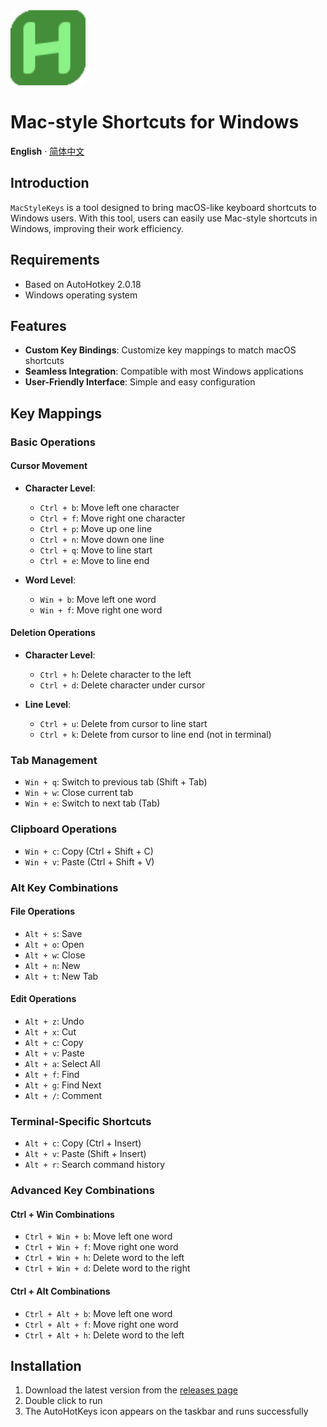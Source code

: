 <img height="120" src="./assets/AutoHotkey2 64x64.png">

# Mac-style Shortcuts for Windows
<!-- # MacStyleKeys-By-Win -->

**English** · [简体中文](./README.zh-CN.md)

<!-- **简体中文** · [English](./README.md) -->

## Introduction
`MacStyleKeys` is a tool designed to bring macOS-like keyboard shortcuts to Windows users. With this tool, users can easily use Mac-style shortcuts in Windows, improving their work efficiency.

## Requirements
- Based on AutoHotkey 2.0.18
- Windows operating system

## Features
- **Custom Key Bindings**: Customize key mappings to match macOS shortcuts
- **Seamless Integration**: Compatible with most Windows applications
- **User-Friendly Interface**: Simple and easy configuration

## Key Mappings

### Basic Operations
#### Cursor Movement
- **Character Level**:
  - `Ctrl + b`: Move left one character
  - `Ctrl + f`: Move right one character
  - `Ctrl + p`: Move up one line
  - `Ctrl + n`: Move down one line
  - `Ctrl + q`: Move to line start
  - `Ctrl + e`: Move to line end

- **Word Level**:
  - `Win + b`: Move left one word
  - `Win + f`: Move right one word

#### Deletion Operations
- **Character Level**:
  - `Ctrl + h`: Delete character to the left
  - `Ctrl + d`: Delete character under cursor

- **Line Level**:
  - `Ctrl + u`: Delete from cursor to line start
  - `Ctrl + k`: Delete from cursor to line end (not in terminal)

### Tab Management
- `Win + q`: Switch to previous tab (Shift + Tab)
- `Win + w`: Close current tab
- `Win + e`: Switch to next tab (Tab)

### Clipboard Operations
- `Win + c`: Copy (Ctrl + Shift + C)
- `Win + v`: Paste (Ctrl + Shift + V)

### Alt Key Combinations
#### File Operations
- `Alt + s`: Save
- `Alt + o`: Open
- `Alt + w`: Close
- `Alt + n`: New
- `Alt + t`: New Tab

#### Edit Operations
- `Alt + z`: Undo
- `Alt + x`: Cut
- `Alt + c`: Copy
- `Alt + v`: Paste
- `Alt + a`: Select All
- `Alt + f`: Find
- `Alt + g`: Find Next
- `Alt + /`: Comment

### Terminal-Specific Shortcuts
- `Alt + c`: Copy (Ctrl + Insert)
- `Alt + v`: Paste (Shift + Insert)
- `Alt + r`: Search command history

### Advanced Key Combinations
#### Ctrl + Win Combinations
- `Ctrl + Win + b`: Move left one word
- `Ctrl + Win + f`: Move right one word
- `Ctrl + Win + h`: Delete word to the left
- `Ctrl + Win + d`: Delete word to the right

#### Ctrl + Alt Combinations
- `Ctrl + Alt + b`: Move left one word
- `Ctrl + Alt + f`: Move right one word
- `Ctrl + Alt + h`: Delete word to the left

## Installation
1. Download the latest version from the [releases page](https://github.com/frankervo/MacStyleKeys-By-Win/releases)
2. Double click to run
3. The AutoHotKeys icon appears on the taskbar and runs successfully

